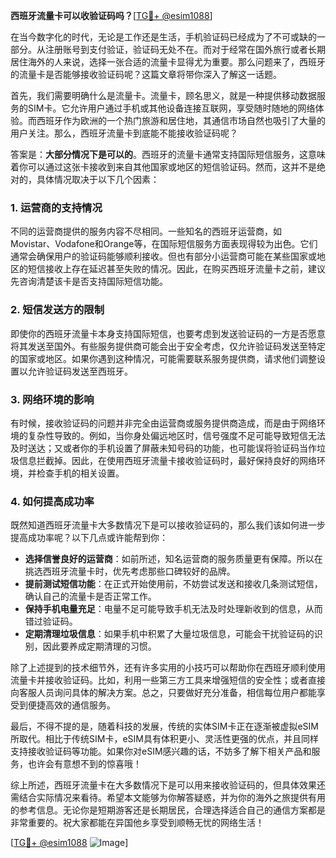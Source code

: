 **西班牙流量卡可以收验证码吗？**[[TG💪+ @esim1088](https://t.me/s/esim1088)]

在当今数字化的时代，无论是工作还是生活，手机验证码已经成为了不可或缺的一部分。从注册账号到支付验证，验证码无处不在。而对于经常在国外旅行或者长期居住海外的人来说，选择一张合适的流量卡显得尤为重要。那么问题来了，西班牙的流量卡是否能够接收验证码呢？这篇文章将带你深入了解这一话题。

首先，我们需要明确什么是流量卡。流量卡，顾名思义，就是一种提供移动数据服务的SIM卡。它允许用户通过手机或其他设备连接互联网，享受随时随地的网络体验。而西班牙作为欧洲的一个热门旅游和居住地，其通信市场自然也吸引了大量的用户关注。那么，西班牙流量卡到底能不能接收验证码呢？

答案是：**大部分情况下是可以的**。西班牙的流量卡通常支持国际短信服务，这意味着你可以通过这张卡接收到来自其他国家或地区的短信验证码。然而，这并不是绝对的，具体情况取决于以下几个因素：

### 1. **运营商的支持情况**
不同的运营商提供的服务内容不尽相同。一些知名的西班牙运营商，如Movistar、Vodafone和Orange等，在国际短信服务方面表现得较为出色。它们通常会确保用户的验证码能够顺利接收。但也有部分小运营商可能在某些国家或地区的短信接收上存在延迟甚至失败的情况。因此，在购买西班牙流量卡之前，建议先咨询清楚该卡是否支持国际短信功能。

### 2. **短信发送方的限制**
即使你的西班牙流量卡本身支持国际短信，也要考虑到发送验证码的一方是否愿意将其发送至国外。有些服务提供商可能会出于安全考虑，仅允许验证码发送至特定的国家或地区。如果你遇到这种情况，可能需要联系服务提供商，请求他们调整设置以允许验证码发送至西班牙。

### 3. **网络环境的影响**
有时候，接收验证码的问题并非完全由运营商或服务提供商造成，而是由于网络环境的复杂性导致的。例如，当你身处偏远地区时，信号强度不足可能导致短信无法及时送达；又或者你的手机设置了屏蔽未知号码的功能，也可能误将验证码当作垃圾信息拦截掉。因此，在使用西班牙流量卡接收验证码时，最好保持良好的网络环境，并检查手机的相关设置。

### 4. **如何提高成功率**
既然知道西班牙流量卡大多数情况下是可以接收验证码的，那么我们该如何进一步提高成功率呢？以下几点或许能帮到你：

- **选择信誉良好的运营商**：如前所述，知名运营商的服务质量更有保障。所以在挑选西班牙流量卡时，优先考虑那些口碑较好的品牌。
- **提前测试短信功能**：在正式开始使用前，不妨尝试发送和接收几条测试短信，确认自己的流量卡是否正常工作。
- **保持手机电量充足**：电量不足可能导致手机无法及时处理新收到的信息，从而错过验证码。
- **定期清理垃圾信息**：如果手机中积累了大量垃圾信息，可能会干扰验证码的识别，因此要养成定期清理的习惯。

除了上述提到的技术细节外，还有许多实用的小技巧可以帮助你在西班牙顺利使用流量卡并接收验证码。比如，利用一些第三方工具来增强短信的安全性；或者直接向客服人员询问具体的解决方案。总之，只要做好充分准备，相信每位用户都能享受到便捷高效的通信服务。

最后，不得不提的是，随着科技的发展，传统的实体SIM卡正在逐渐被虚拟eSIM所取代。相比于传统SIM卡，eSIM具有体积更小、灵活性更强的优点，并且同样支持接收验证码等功能。如果你对eSIM感兴趣的话，不妨多了解下相关产品和服务，也许会有意想不到的惊喜哦！

综上所述，西班牙流量卡在大多数情况下是可以用来接收验证码的，但具体效果还需结合实际情况来看待。希望本文能够为你解答疑惑，并为你的海外之旅提供有用的参考信息。无论你是短期游客还是长期居民，合理选择适合自己的通信方案都是非常重要的。祝大家都能在异国他乡享受到顺畅无忧的网络生活！

[[TG💪+ @esim1088](https://t.me/s/esim1088) ![Image](https://i.postimg.cc/4NQfJmqS/Snipaste-2025-05-13-00-14-12.png)]